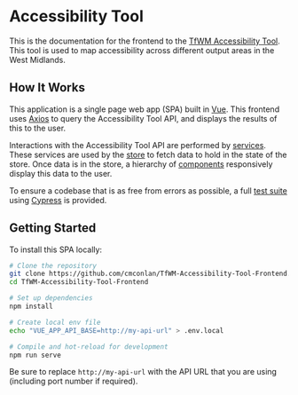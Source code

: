 # Accessibility Tool

This is the documentation for the frontend to the [TfWM Accessibility Tool](https://github.com/cmconlan/TfWM-Accessibility-Tool). This tool is used to map accessibility across different output areas in the West Midlands.

## How It Works

This application is a single page web app (SPA) built in [Vue](https://vuejs.org). This frontend uses [Axios](https://github.com/axios/axios) to query the Accessibility Tool API, and displays the results of this to the user.

Interactions with the Accessibility Tool API are performed by [services](/services). These services are used by the [store](/store) to fetch data to hold in the state of the store. Once data is in the store, a hierarchy of [components](/components) responsively display this data to the user.

To ensure a codebase that is as free from errors as possible, a full [test suite](/tests) using [Cypress](https://www.cypress.io/) is provided.

## Getting Started
To install this SPA locally:
```bash
# Clone the repository
git clone https://github.com/cmconlan/TfWM-Accessibility-Tool-Frontend.git
cd TfWM-Accessibility-Tool-Frontend

# Set up dependencies
npm install

# Create local env file
echo "VUE_APP_API_BASE=http://my-api-url" > .env.local

# Compile and hot-reload for development
npm run serve
```

Be sure to replace `http://my-api-url` with the API URL that you are using (including port number if required).
